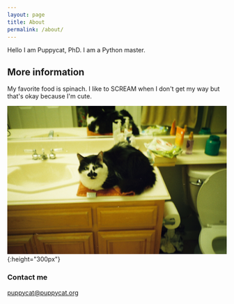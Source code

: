 ```yaml
---
layout: page
title: About
permalink: /about/
---
```

Hello I am Puppycat, PhD. I am a Python master.

## More information

My favorite food is spinach. I like to SCREAM when I don't get my way but that's okay because I'm cute.

![](/images/meowmeow.jpg){:height="300px"}

### Contact me

[puppycat@puppycat.org](mailto:puppycat@puppycat.org)